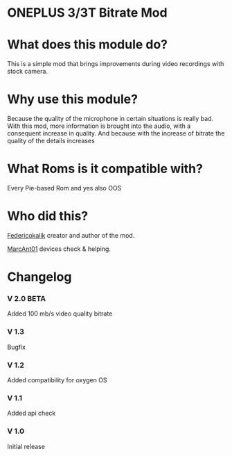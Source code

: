 # ONEPLUS 3/3T Bitrate Mod

# What does this module do?
This is a simple mod that brings improvements during video recordings with stock camera.

# Why use this module?

Because the quality of the microphone in certain situations is really bad.
With this mod, more information is brought into the audio, with a consequent increase in quality.
And because with the increase of bitrate the quality of the details increases

# What Roms is it compatible with?

Every Pie-based Rom and yes also OOS

# Who did this?

[Federicokalik](https://github.com/Federicokalik) creator and author of the mod.

[MarcAnt01](https://github.com/MarcAnt01) devices check & helping.

# Changelog

### V 2.0 BETA

Added 100 mb/s video quality bitrate

### V 1.3

Bugfix

### V 1.2

Added compatibility for oxygen OS

### V 1.1

Added api check

### V 1.0

Initial release
